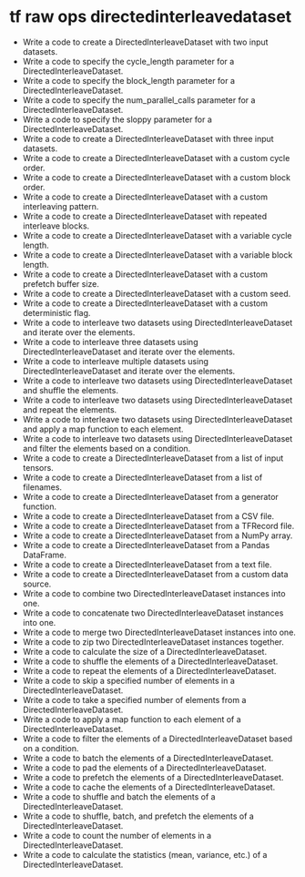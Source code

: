 # tf raw ops directedinterleavedataset

- Write a code to create a DirectedInterleaveDataset with two input datasets.
- Write a code to specify the cycle_length parameter for a DirectedInterleaveDataset.
- Write a code to specify the block_length parameter for a DirectedInterleaveDataset.
- Write a code to specify the num_parallel_calls parameter for a DirectedInterleaveDataset.
- Write a code to specify the sloppy parameter for a DirectedInterleaveDataset.
- Write a code to create a DirectedInterleaveDataset with three input datasets.
- Write a code to create a DirectedInterleaveDataset with a custom cycle order.
- Write a code to create a DirectedInterleaveDataset with a custom block order.
- Write a code to create a DirectedInterleaveDataset with a custom interleaving pattern.
- Write a code to create a DirectedInterleaveDataset with repeated interleave blocks.
- Write a code to create a DirectedInterleaveDataset with a variable cycle length.
- Write a code to create a DirectedInterleaveDataset with a variable block length.
- Write a code to create a DirectedInterleaveDataset with a custom prefetch buffer size.
- Write a code to create a DirectedInterleaveDataset with a custom seed.
- Write a code to create a DirectedInterleaveDataset with a custom deterministic flag.
- Write a code to interleave two datasets using DirectedInterleaveDataset and iterate over the elements.
- Write a code to interleave three datasets using DirectedInterleaveDataset and iterate over the elements.
- Write a code to interleave multiple datasets using DirectedInterleaveDataset and iterate over the elements.
- Write a code to interleave two datasets using DirectedInterleaveDataset and shuffle the elements.
- Write a code to interleave two datasets using DirectedInterleaveDataset and repeat the elements.
- Write a code to interleave two datasets using DirectedInterleaveDataset and apply a map function to each element.
- Write a code to interleave two datasets using DirectedInterleaveDataset and filter the elements based on a condition.
- Write a code to create a DirectedInterleaveDataset from a list of input tensors.
- Write a code to create a DirectedInterleaveDataset from a list of filenames.
- Write a code to create a DirectedInterleaveDataset from a generator function.
- Write a code to create a DirectedInterleaveDataset from a CSV file.
- Write a code to create a DirectedInterleaveDataset from a TFRecord file.
- Write a code to create a DirectedInterleaveDataset from a NumPy array.
- Write a code to create a DirectedInterleaveDataset from a Pandas DataFrame.
- Write a code to create a DirectedInterleaveDataset from a text file.
- Write a code to create a DirectedInterleaveDataset from a custom data source.
- Write a code to combine two DirectedInterleaveDataset instances into one.
- Write a code to concatenate two DirectedInterleaveDataset instances into one.
- Write a code to merge two DirectedInterleaveDataset instances into one.
- Write a code to zip two DirectedInterleaveDataset instances together.
- Write a code to calculate the size of a DirectedInterleaveDataset.
- Write a code to shuffle the elements of a DirectedInterleaveDataset.
- Write a code to repeat the elements of a DirectedInterleaveDataset.
- Write a code to skip a specified number of elements in a DirectedInterleaveDataset.
- Write a code to take a specified number of elements from a DirectedInterleaveDataset.
- Write a code to apply a map function to each element of a DirectedInterleaveDataset.
- Write a code to filter the elements of a DirectedInterleaveDataset based on a condition.
- Write a code to batch the elements of a DirectedInterleaveDataset.
- Write a code to pad the elements of a DirectedInterleaveDataset.
- Write a code to prefetch the elements of a DirectedInterleaveDataset.
- Write a code to cache the elements of a DirectedInterleaveDataset.
- Write a code to shuffle and batch the elements of a DirectedInterleaveDataset.
- Write a code to shuffle, batch, and prefetch the elements of a DirectedInterleaveDataset.
- Write a code to count the number of elements in a DirectedInterleaveDataset.
- Write a code to calculate the statistics (mean, variance, etc.) of a DirectedInterleaveDataset.